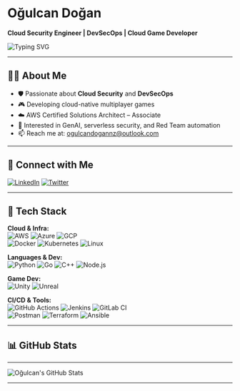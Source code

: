 # Oğulcan Doğan  
**Cloud Security Engineer | DevSecOps | Cloud Game Developer**  

![Typing SVG](https://readme-typing-svg.demolab.com?font=Fira+Code&pause=1000&color=F78C6C&width=435&lines=🚀+Cloud+Security+Enthusiast;🎮+Cloud-Native+Game+Developer;☁️+AWS+Certified+%7C+DevSecOps+Architect)

---

## 👨‍💻 About Me

- 🛡️ Passionate about **Cloud Security** and **DevSecOps**
- 🎮 Developing cloud-native multiplayer games  
- ☁️ AWS Certified Solutions Architect – Associate  
- 🧠 Interested in GenAI, serverless security, and Red Team automation  
- 📫 Reach me at: ogulcandogannz@outlook.com

---

## 🔗 Connect with Me

[![LinkedIn](https://skillicons.dev/icons?i=linkedin)](https://linkedin.com/in/oğulcan-doğan-a8b18420b)
[![Twitter](https://skillicons.dev/icons?i=twitter)](https://twitter.com/0gulcandogan)

---

## 🧰 Tech Stack

**Cloud & Infra:**  
![AWS](https://skillicons.dev/icons?i=aws) ![Azure](https://skillicons.dev/icons?i=azure) ![GCP](https://skillicons.dev/icons?i=gcp)  
![Docker](https://skillicons.dev/icons?i=docker) ![Kubernetes](https://skillicons.dev/icons?i=kubernetes) ![Linux](https://skillicons.dev/icons?i=linux)

**Languages & Dev:**  
![Python](https://skillicons.dev/icons?i=python) ![Go](https://skillicons.dev/icons?i=go) ![C++](https://skillicons.dev/icons?i=cpp) ![Node.js](https://skillicons.dev/icons?i=nodejs)

**Game Dev:**  
![Unity](https://skillicons.dev/icons?i=unity) ![Unreal](https://skillicons.dev/icons?i=unreal)

**CI/CD & Tools:**  
![GitHub Actions](https://skillicons.dev/icons?i=githubactions) ![Jenkins](https://skillicons.dev/icons?i=jenkins) ![GitLab CI](https://skillicons.dev/icons?i=gitlab)  
![Postman](https://skillicons.dev/icons?i=postman) ![Terraform](https://skillicons.dev/icons?i=terraform) ![Ansible](https://skillicons.dev/icons?i=ansible)

---

## 📊 GitHub Stats
---

![Oğulcan's GitHub Stats](https://github-readme-stats.vercel.app/api?username=0gulcandogan&show_icons=true&theme=tokyonight&hide_border=true)

---
